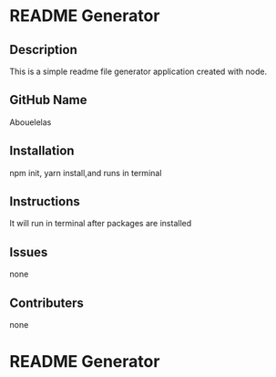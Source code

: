 # README Generator

## Description
This is a simple readme file generator application created with node.

## GitHub Name
Abouelelas

## Installation
npm init, yarn install,and runs in terminal

## Instructions
It will run in terminal after packages are installed

## Issues
none

## Contributers
none


# README Generator
